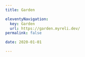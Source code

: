 ```yaml
---
title: Garden

eleventyNavigation:
  key: Garden
  url: https://garden.myreli.dev/
permalink: false

date: 2020-01-01

---
```


